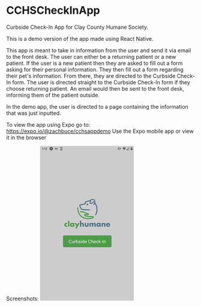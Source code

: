 # CCHSCheckInApp
Curbside Check-In App for Clay County Humane Society.

This is a demo version of the app made using React Native.

This app is meant to take in information from the user and send it via email to the front desk. The user can either be a returning patient or a new patient. If the user is a new
patient then they are asked to fill out a form asking for their personal information. They then fill out a form regarding their pet's information. From there, they are directed to 
the Curbside Check-In form. The user is directed straight to the Curbside Check-In form if they choose returning patient. An email would then be sent to the front desk, informing 
them of the patient outside.

In the demo app, the user is directed to a page containing the information that was just inputted. 

To view the app using Expo go to: https://expo.io/@zachbuce/cchsappdemo
Use the Expo mobile app or view it in the browser

Screenshots:
![](assets/imgs/appstore1.png)
